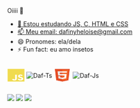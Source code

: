 Oiiii 👋
<div align="center">
  <a href="https://github.com/DafKonoski">
</div>

- 🔭 Estou estudando JS, C, HTML e CSS
- 📫 Meu email: dafinyheloise@gmail.com
- 😄 Pronomes: ela/dela
- ⚡ Fun fact: eu amo insetos

<div style="display: inline_block"><br>
  <img align="center" alt="Daf-Js" height="30" width="40" src="https://raw.githubusercontent.com/devicons/devicon/master/icons/javascript/javascript-plain.svg">
  <img align="center" alt="Daf-Ts" height="30" width="40" src="https://img2.gratispng.com/20171217/033/letter-c-png-5a36954d474e54.1991877715135266052921.jpg">
  <img align="center" alt="Daf-Js" height="30" width="40" src="https://raw.githubusercontent.com/devicons/devicon/master/icons/html5/html5-original.svg">
  <img align="center" alt="Daf-Js" height="30" width="40" src="https://upload.wikimedia.org/wikipedia/commons/thumb/d/d5/CSS3_logo_and_wordmark.svg/1200px-CSS3_logo_and_wordmark.svg.png">
  
  ##
  
<div> 
  <a href="https://instagram.com/dafkonoski" target="_blank"><img src="https://img.shields.io/badge/-Instagram-%23E4405F?style=for-the-badge&logo=instagram&logoColor=white" target="_blank"></a>
  <a href = "mailto:dafinyheloise@gmail.com"><img src="https://img.shields.io/badge/-Gmail-%23333?style=for-the-badge&logo=gmail&logoColor=white" target="_blank"></a>
  <a href="https://www.linkedin.com/in/dafiny-heloise-119649218/" target="_blank"><img src="https://img.shields.io/badge/-LinkedIn-%230077B5?style=for-the-badge&logo=linkedin&logoColor=white" target="_blank"></a> 
  </div>
  
